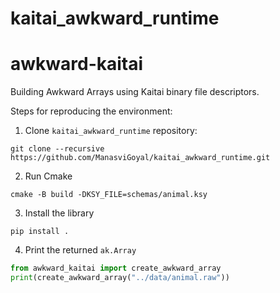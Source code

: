 # kaitai_awkward_runtime

# awkward-kaitai
Building Awkward Arrays using Kaitai binary file descriptors.

Steps for reproducing the environment:

1. Clone `kaitai_awkward_runtime` repository:
```
git clone --recursive https://github.com/ManasviGoyal/kaitai_awkward_runtime.git
```

2. Run Cmake
```
cmake -B build -DKSY_FILE=schemas/animal.ksy
```

3. Install the library
```
pip install .
```

4. Print the returned `ak.Array`
```python
from awkward_kaitai import create_awkward_array
print(create_awkward_array("../data/animal.raw"))
```

